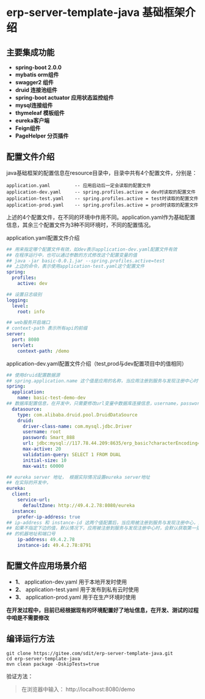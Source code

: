 # erp-server-template-java 基础框架介绍

## 主要集成功能
- **spring-boot 2.0.0**
- **mybatis orm组件**
- **swagger2 组件**
- **druid 连接池组件**
- **spring-boot actuator 应用状态监控组件**
- **mysql连接组件**
- **thymeleaf 模板组件**
- **eureka客户端**
- **Feign组件**
- **PageHelper 分页插件**

## 配置文件介绍
java基础框架的配置信息在resource目录中，目录中共有4个配置文件，分别是：
```shell
application.yaml         -- 应用启动后一定会读取的配置文件
application-dev.yaml     -- spring.profiles.active = dev时读取的配置文件
application-test.yaml    -- spring.profiles.active = test时读取的配置文件
application-prod.yaml    -- spring.profiles.active = prod时读取的配置文件
```
上述的4个配置文件，在不同的环境中作用不同。application.yaml作为基础配置信息，其余三个配置文件为3种不同环境时，不同的配置情况。

application.yaml配置文件介绍
```yaml
## 用来指定哪个配置文件有效，如dev表示application-dev.yaml配置文件有效
## 在程序运行中，也可以通过参数的方式修改这个配置变量的值
## java -jar basic-0.0.1.jar --spring.profiles.active=test 
## 上边的命令，表示使用application-test.yaml这个配置文件
spring:
  profiles:
    active: dev

## 设置日志级别
logging:
  level:
    root: info

## web服务开启端口
# context-path 表示所有api的前缀
server:
  port: 8080
  servlet:
    context-path: /demo
```

application-dev.yaml配置文件介绍（test,prod与dev配置项目中的值相同）
```yaml
## 使用druid配置数据源
## spring.application.name 这个值是应用的名称，当应用注册到服务与发现注册中心时，使用这个名字
spring:
  application:
    name: basic-test-demo-dev
## 数据库配置信息，在开发中，只需要修改url变量中数据库连接信息，username，password信息即可
  datasource:
    type: com.alibaba.druid.pool.DruidDataSource
    druid:
      driver-class-name: com.mysql.jdbc.Driver
      username: root
      password: Smart_888
      url: jdbc:mysql://117.78.44.209:8635/erp_basic?characterEncoding=UTF-8
      max-active: 20
      validation-query: SELECT 1 FROM DUAL
      initial-size: 10
      max-wait: 60000

## eureka server 地址， 根据实际情况设置eureka server地址
## 在实际的开发中，
eureka:
  client:
    service-url:
      defaultZone: http://49.4.2.78:8080/eureka
  instance:
    prefer-ip-address: true
## ip-address 和 instance-id 这两个值配置后，当应用被注册到服务与发现注册中心，这个服务对应的地址将会被想变的变量替换
## 如果不指定下边的值，默认情况下，应用被注册到服务与发现注册中心时，会默认获取第一张网卡的ip地址和应用端口号，将其作为这个微服务
## 的机器地址和端口号
    ip-address: 49.4.2.78
    instance-id: 49.4.2.78:8791
```

## 配置文件应用场景介绍
- **1**、  application-dev.yaml 用于本地开发时使用
- **2**、  application-test.yaml 用于发布到私有云时使用
- **3**、  application-prod.yaml 用于在生产环境时使用

**在开发过程中，目前已经根据现有的环境配置好了地址信息，在开发、测试的过程中咱是不需要修改**

## 编译运行方法
```shell
git clone https://gitee.com/sdit/erp-server-template-java.git
cd erp-server-template-java
mvn clean package -DskipTests=true
```
验证方法：
> 在浏览器中输入： http://localhost:8080/demo

